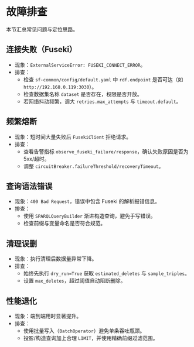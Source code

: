# 故障排查

本节汇总常见问题与定位思路。

## 连接失败（Fuseki）
- 现象：`ExternalServiceError: FUSEKI_CONNECT_ERROR`。
- 排查：
  - 检查 `sf-common/config/default.yaml` 中 `rdf.endpoint` 是否可达（如 `http://192.168.0.119:3030`）。
  - 检查数据集名称 `dataset` 是否存在，权限是否开放。
  - 若网络抖动频繁，调大 `retries.max_attempts` 与 `timeout.default`。

## 频繁熔断
- 现象：短时间大量失败后 `FusekiClient` 拒绝请求。
- 排查：
  - 查看告警指标 `observe_fuseki_failure/response`，确认失败原因是否为 5xx/超时。
  - 调整 `circuitBreaker.failureThreshold/recoveryTimeout`。

## 查询语法错误
- 现象：`400 Bad Request`，错误中包含 Fuseki 的解析报错信息。
- 排查：
  - 使用 `SPARQLQueryBuilder` 渐进构造查询，避免手写错误。
  - 检查前缀与变量命名是否符合规范。

## 清理误删
- 现象：执行清理后数据量异常下降。
- 排查：
  - 始终先执行 `dry_run=True` 获取 `estimated_deletes` 与 `sample_triples`。
  - 设置 `max_deletes`，超过阈值自动阻断删除。

## 性能退化
- 现象：端到端用时显著提升。
- 排查：
  - 使用批量写入（`BatchOperator`）避免单条吞吐瓶颈。
  - 投影/构造查询加上合理 `LIMIT`，并使用精确前缀过滤范围。

